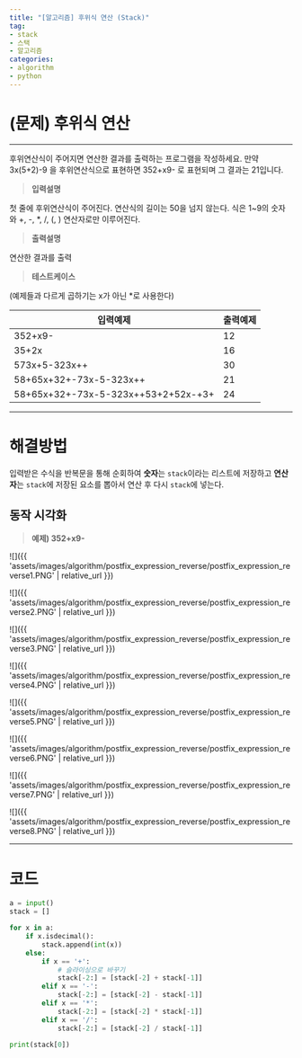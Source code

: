 ```yaml
---
title: "[알고리즘] 후위식 연산 (Stack)"
tag:
- stack
- 스택
- 알고리즘
categories:
- algorithm
- python
---
```


# (문제) 후위식 연산
---
후위연산식이 주어지면 연산한 결과를 출력하는 프로그램을 작성하세요.
만약 3x(5+2)-9 을 후위연산식으로 표현하면 352+x9- 로 표현되며 그 결과는 21입니다.

> **입력설명**

첫 줄에 후위연산식이 주어진다.
연산식의 길이는 50을 넘지 않는다.
식은 1~9의 숫자와 +, -, *, /, (, ) 연산자로만 이루어진다.

> **출력설명**

연산한 결과를 출력

> **테스트케이스**

(예제들과 다르게 곱하기는 x가 아닌 *로 사용한다)

| 입력예제 | 출력예제 | 
| -------- | -------- | 
| 352+x9-     | 12     |
| 35+2x     | 16     |
| 573x+5-323x++     | 30     |
| 58+65x+32+-73x-5-323x++     | 21     |
| 58+65x+32+-73x-5-323x++53+2+52x-+3+     | 24     |

---
# 해결방법
입력받은 수식을 반복문을 통해 순회하여 **숫자**는 `stack`이라는 리스트에 저장하고 **연산자**는 `stack`에 저장된 요소를 뽑아서 연산 후 다시 `stack`에 넣는다.

## 동작 시각화
> **예제) 352+x9-**
 
 ![]({{ 'assets/images/algorithm/postfix_expression_reverse/postfix_expression_reverse1.PNG' | relative_url }})
 
 ![]({{ 'assets/images/algorithm/postfix_expression_reverse/postfix_expression_reverse2.PNG' | relative_url }})

![]({{ 'assets/images/algorithm/postfix_expression_reverse/postfix_expression_reverse3.PNG' | relative_url }})

![]({{ 'assets/images/algorithm/postfix_expression_reverse/postfix_expression_reverse4.PNG' | relative_url }})

![]({{ 'assets/images/algorithm/postfix_expression_reverse/postfix_expression_reverse5.PNG' | relative_url }})

![]({{ 'assets/images/algorithm/postfix_expression_reverse/postfix_expression_reverse6.PNG' | relative_url }})

![]({{ 'assets/images/algorithm/postfix_expression_reverse/postfix_expression_reverse7.PNG' | relative_url }})

![]({{ 'assets/images/algorithm/postfix_expression_reverse/postfix_expression_reverse8.PNG' | relative_url }})

---

# 코드
```python
a = input()
stack = []

for x in a:
    if x.isdecimal():
        stack.append(int(x))
    else:
        if x == '+':
            # 슬라이싱으로 바꾸기
            stack[-2:] = [stack[-2] + stack[-1]]
        elif x == '-':
            stack[-2:] = [stack[-2] - stack[-1]]
        elif x == '*':
            stack[-2:] = [stack[-2] * stack[-1]]
        elif x == '/':
            stack[-2:] = [stack[-2] / stack[-1]]

print(stack[0])
```
